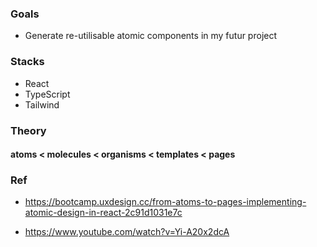 ### Goals

- Generate re-utilisable atomic components in my futur project

### Stacks

- React
- TypeScript
- Tailwind

### Theory

#### atoms < molecules < organisms < templates < pages

### Ref

- https://bootcamp.uxdesign.cc/from-atoms-to-pages-implementing-atomic-design-in-react-2c91d1031e7c

- https://www.youtube.com/watch?v=Yi-A20x2dcA
